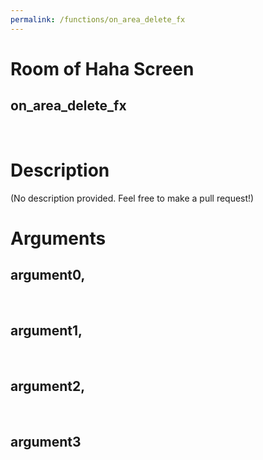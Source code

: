 ```yaml
---
permalink: /functions/on_area_delete_fx
---
```

# Room of Haha Screen  
## on_area_delete_fx  
&nbsp;  
# Description  
(No description provided. Feel free to make a pull request!) 
&nbsp;  
# Arguments
## argument0, 

&nbsp;  
## argument1, 

&nbsp;  
## argument2, 

&nbsp;  
## argument3

&nbsp;  


